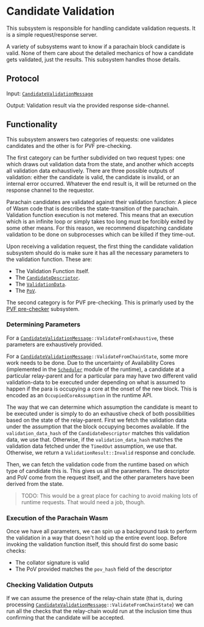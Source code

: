 # Candidate Validation

This subsystem is responsible for handling candidate validation requests. It is a simple request/response server.

A variety of subsystems want to know if a parachain block candidate is valid. None of them care about the detailed mechanics of how a candidate gets validated, just the results. This subsystem handles those details.

## Protocol

Input: [`CandidateValidationMessage`](../../types/overseer-protocol.md#validation-request-type)

Output: Validation result via the provided response side-channel.

## Functionality

This subsystem answers two categories of requests: one validates candidates and the other is for PVF pre-checking. 

The first category can be further subdivided on two request types: one which draws out validation data from the state, and another which accepts all validation data exhaustively. There are three possible outputs of validation: either the candidate is valid, the candidate is invalid, or an internal error occurred. Whatever the end result is, it will be returned on the response channel to the requestor.

Parachain candidates are validated against their validation function: A piece of Wasm code that is describes the state-transition of the parachain. Validation function execution is not metered. This means that an execution which is an infinite loop or simply takes too long must be forcibly exited by some other means. For this reason, we recommend dispatching candidate validation to be done on subprocesses which can be killed if they time-out.

Upon receiving a validation request, the first thing the candidate validation subsystem should do is make sure it has all the necessary parameters to the validation function. These are:
  * The Validation Function itself.
  * The [`CandidateDescriptor`](../../types/candidate.md#candidatedescriptor).
  * The [`ValidationData`](../../types/candidate.md#validationdata).
  * The [`PoV`](../../types/availability.md#proofofvalidity).
  
The second category is for PVF pre-checking. This is primarly used by the [PVF pre-checker](pvf-prechecker.md) subsystem.

### Determining Parameters

For a [`CandidateValidationMessage`][CVM]`::ValidateFromExhaustive`, these parameters are exhaustively provided.

For a [`CandidateValidationMessage`][CVM]`::ValidateFromChainState`, some more work needs to be done. Due to the uncertainty of Availability Cores (implemented in the [`Scheduler`](../../runtime/scheduler.md) module of the runtime), a candidate at a particular relay-parent and for a particular para may have two different valid validation-data to be executed under depending on what is assumed to happen if the para is occupying a core at the onset of the new block. This is encoded as an `OccupiedCoreAssumption` in the runtime API.

The way that we can determine which assumption the candidate is meant to be executed under is simply to do an exhaustive check of both possibilities based on the state of the relay-parent. First we fetch the validation data under the assumption that the block occupying becomes available. If the `validation_data_hash` of the `CandidateDescriptor` matches this validation data, we use that. Otherwise, if the `validation_data_hash` matches the validation data fetched under the `TimedOut` assumption, we use that. Otherwise, we return a `ValidationResult::Invalid` response and conclude.

Then, we can fetch the validation code from the runtime based on which type of candidate this is. This gives us all the parameters. The descriptor and PoV come from the request itself, and the other parameters have been derived from the state.

> TODO: This would be a great place for caching to avoid making lots of runtime requests. That would need a job, though.

### Execution of the Parachain Wasm

Once we have all parameters, we can spin up a background task to perform the validation in a way that doesn't hold up the entire event loop. Before invoking the validation function itself, this should first do some basic checks:
  * The collator signature is valid
  * The PoV provided matches the `pov_hash` field of the descriptor

### Checking Validation Outputs

If we can assume the presence of the relay-chain state (that is, during processing [`CandidateValidationMessage`][CVM]`::ValidateFromChainState`) we can run all the checks that the relay-chain would run at the inclusion time thus confirming that the candidate will be accepted.

[CVM]: ../../types/overseer-protocol.md#validationrequesttype

